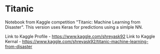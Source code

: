 # Titanic
Notebook from Kaggle competition "Titanic: Machine Learning from Disaster". This version uses Keras for predictions using a simlple NN.

Link to Kaggle Profile - https://www.kaggle.com/shreyask92
Link to Kaggle Kernal - https://www.kaggle.com/shreyask92/titanic-machine-learning-from-disaster

